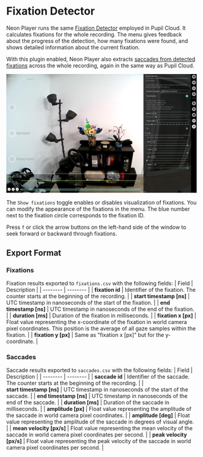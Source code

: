 # Fixation Detector

<!-- TODO: Add tunable parameters in the fixation as table -->

Neon Player runs the same [Fixation Detector](./../../data-collection/data-streams/#fixations-saccades) employed in Pupil Cloud.
It calculates fixations for the whole recording. The menu gives feedback about the progress of the detection, how many
fixations were found, and shows detailed information about the current fixation.

With this plugin enabled, Neon Player also extracts [saccades from detected fixations](./../../data-collection/data-streams/#fixations-saccades) across the whole recording, again in the same way as Pupil Cloud.

![Fixations](./np-fixation.webp)

The `Show fixations` toggle enables or disables visualization of fixations. You can modify the appearance of the fixations
in the menu. The blue number next to the fixation circle corresponds to the fixation ID.

Press `f` or click the arrow buttons on the left-hand side of the window to seek forward or backward through fixations.

## Export Format

### Fixations

Fixation results exported to `fixations.csv` with the following fields:
| Field | Description |
| -------- | -------- |
| **fixation id** | Identifier of the fixation. The counter starts at the beginning of the recording. |
| **start&nbsp;timestamp&nbsp;[ns]** | UTC timestamp in nanoseconds of the start of the fixation. |
| **end timestamp [ns]** | UTC timestamp in nanoseconds of the end of the fixation. |
| **duration [ms]** | Duration of the fixation in milliseconds. |
| **fixation x [px]** | Float value representing the x-coordinate of the fixation in world camera pixel coordinates. This position is the average of all gaze samples within the fixation. |
| **fixation y [px]** | Same as "fixation x [px]" but for the y-coordinate. |

### Saccades

Saccade results exported to `saccades.csv` with the following fields:
| Field | Description |
| -------- | -------- |
| **saccade id** | Identifier of the saccade. The counter starts at the beginning of the recording. |
| **start&nbsp;timestamp&nbsp;[ns]** | UTC timestamp in nanoseconds of the start of the saccade. |
| **end timestamp [ns]** | UTC timestamp in nanoseconds of the end of the saccade. |
| **duration [ms]** | Duration of the saccade in milliseconds. |
| **amplitude [px]** | Float value representing the amplitude of the saccade in world camera pixel coordinates. |
| **amplitude [deg]** | Float value representing the amplitude of the saccade in degrees of visual angle. |
| **mean velocity [px/s]** | Float value representing the mean velocity of the saccade in world camera pixel coordinates per second. |
| **peak velocity [px/s]** | Float value representing the peak velocity of the saccade in world camera pixel coordinates per second. |
